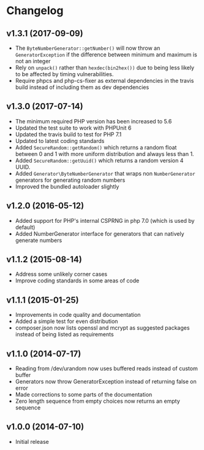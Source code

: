 # Changelog #

## v1.3.1 (2017-09-09) ##

  * The `ByteNumberGenerator::getNumber()` will now throw an `GeneratorException`
    if the difference between minimum and maximum is not an integer
  * Rely on `unpack()` rather than `hexdec(bin2hex())` due to being less likely
    to be affected by timing vulnerabilities.
  * Require phpcs and php-cs-fixer as external dependencies in the travis build
    instead of including them as dev dependencies

## v1.3.0 (2017-07-14) ##

  * The minimum required PHP version has been increased to 5.6
  * Updated the test suite to work with PHPUnit 6
  * Updated the travis build to test for PHP 7.1
  * Updated to latest coding standards
  * Added `SecureRandom::getRandom()` which returns a random float between 0 and
    1 with more uniform distribution and always less than 1.
  * Added `SecureRandom::getUuid()` which returns a random version 4 UUID.
  * Added `Generator\ByteNumberGenerator` that wraps non `NumberGenerator`
    generators for generating random numbers
  * Improved the bundled autoloader slightly

## v1.2.0 (2016-05-12) ##

  * Added support for PHP's internal CSPRNG in php 7.0 (which is used by default)
  * Added NumberGenerator interface for generators that can natively generate numbers

## v1.1.2 (2015-08-14) ##

  * Address some unlikely corner cases
  * Improve coding standards in some areas of code

## v1.1.1 (2015-01-25) ##

  * Improvements in code quality and documentation
  * Added a simple test for even distribution
  * composer.json now lists openssl and mcrypt as suggested packages instead of
    being listed as requirements

## v1.1.0 (2014-07-17) ##

  * Reading from /dev/urandom now uses buffered reads instead of custom buffer
  * Generators now throw GeneratorException instead of returning false on error
  * Made corrections to some parts of the documentation
  * Zero length sequence from empty choices now returns an empty sequence

## v1.0.0 (2014-07-10) ##

  * Initial release
